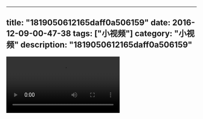 
---
title: "1819050612165daff0a506159"
date: 2016-12-09-00-47-38
tags: ["小视频"]
category: "小视频"
description: "1819050612165daff0a506159"
---
<video src="http://ohtsqip0g.bkt.clouddn.com/1819050612165daff0a506159.mp4" controls="controls"></video>

